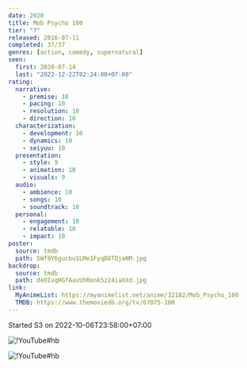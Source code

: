 ```yaml
---
date: 2020
title: Mob Psycho 100
tier: "?"
released: 2016-07-11
completed: 37/37
genres: [action, comedy, supernatural]
seen:
  first: 2020-07-14
  last: "2022-12-22T02:24:00+07:00"
rating:
  narrative:
    - premise: 10
    - pacing: 10
    - resolution: 10
    - direction: 10
  characterization:
    - development: 10
    - dynamics: 10
    - seiyuu: 10
  presentation:
    - style: 9
    - animation: 10
    - visuals: 9
  audio:
    - ambience: 10
    - songs: 10
    - soundtrack: 10
  personal:
    - engagement: 10
    - relatable: 10
    - impact: 10
poster:
  source: tmdb
  path: 5Wf9Y6gucbu1LMe1FyqD8TQjaNM.jpg
backdrop: 
  source: tmdb
  path: deOIxqHGfAavUhRonk5z24iaXXd.jpg
link:
  MyAnimeList: https://myanimelist.net/anime/32182/Mob_Psycho_100
  TMDB: https://www.themoviedb.org/tv/67075-100
---
```


Started S3 on 2022-10-06T23:58:00+07:00

![!YouTube#hb](psQY-6KjyIA "Mob Psycho 100 II OP Breakdown")

![!YouTube#hb](k-DyIWF0h-8 "Mob Psycho 100 - Favorite Anime")
